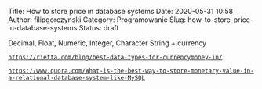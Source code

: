 Title: How to store price in database systems
Date: 2020-05-31 10:58
Author: filipgorczynski
Category: Programowanie
Slug: how-to-store-price-in-database-systems
Status: draft

<!-- wp:paragraph -->

Decimal, Float, Numeric, Integer, Character String + currency

<!-- /wp:paragraph -->

<!-- wp:paragraph -->

<!-- /wp:paragraph -->

<!-- wp:paragraph -->

[`https://rietta.com/blog/best-data-types-for-currencymoney-in/`](https://rietta.com/blog/best-data-types-for-currencymoney-in/)

<!-- /wp:paragraph -->

<!-- wp:paragraph -->

[`https://www.quora.com/What-is-the-best-way-to-store-monetary-value-in-a-relational-database-system-like-MySQL`](https://www.quora.com/What-is-the-best-way-to-store-monetary-value-in-a-relational-database-system-like-MySQL)

<!-- /wp:paragraph -->

<!-- wp:paragraph -->

<!-- /wp:paragraph -->
